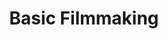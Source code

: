 ---
title: Basic Filmmaking
number: COMM 242
description: EXAMPLE DESCRIPTION
bulletin-link: http://bulletins.psu.edu/undergrad/courses/c/comm/242
pathway-list:
---